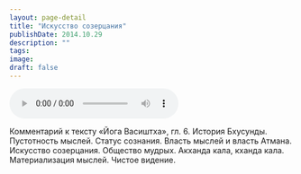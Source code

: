 ```yaml
---
layout: page-detail
title: "Искусство созерцания"
publishDate: 2014.10.29
description: ""
tags:
image:
draft: false
---
```


<audio title="2014.10.29 - Искусство созерцания.mp3" src="/upload/iblock/027/027f45a9a64222df31eaddfbf27cf1bc.mp3" controls=""></audio>

 Комментарий к тексту «Йога Васиштха», гл. 6\. История Бхусунды. Пустотность мыслей. Статус сознания. Власть мыслей и власть Атмана. Искусство созерцания. Общество мудрых. Акханда кала, кханда кала. Материализация мыслей. Чистое видение. 

  
